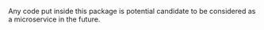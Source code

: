 Any code put inside this package is potential candidate to be considered as a microservice in the future.